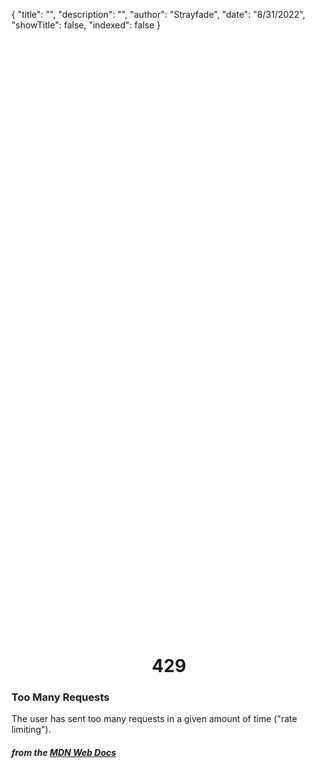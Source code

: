 {
"title": "",
"description": "",
"author": "Strayfade",
"date": "8/31/2022",
"showTitle": false,
"indexed": false
}

<p style="margin-right: auto; margin-left: auto; width: max-content; margin-top: 25vh; opacity: 0.5;"></p>
<h1 style="margin-right: auto; margin-left: auto; width: max-content; margin-top: 3px;">429</h1>

### Too Many Requests

The user has sent too many requests in a given amount of time ("rate limiting").

#### _from the [MDN Web Docs](https://developer.mozilla.org/en-US/docs/Web/HTTP/Status)_
